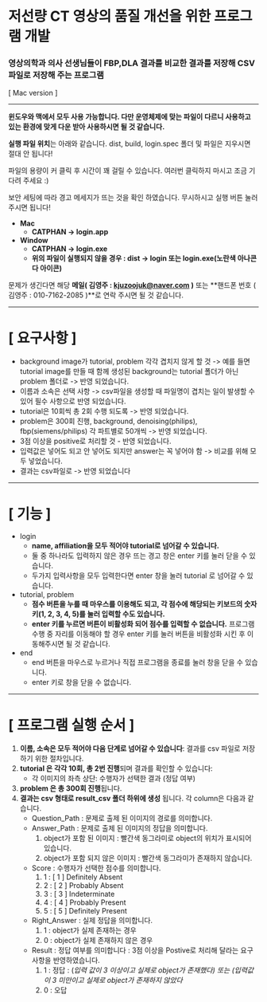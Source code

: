 # 저선량 CT 영상의 품질 개선을 위한 프로그램 개발
### 영상의학과 의사 선생님들이 FBP,DLA 결과를 비교한 결과를 저장해 CSV 파일로 저장해 주는 프로그램

[ Mac version ]

---

**윈도우와 맥에서 모두 사용 가능합니다. 다만 운영체제에 맞는 파일이 다르니 사용하고 있는 환경에 맞게 다운 받아 사용하시면 될 것 같습니다.**

**실행 파일 위치**는 아래와 같습니다. dist, build, login.spec 폴더 및 파일은 지우시면 절대 안 됩니다!

파일의 용량이 커 클릭 후 시간이 꽤 걸릴 수 있습니다. 여러번 클릭하지 마시고 조금 기다려 주세요 :)

보안 세팅에 따라 경고 메세지가 뜨는 것을 확인 하였습니다. 무시하시고 실행 버튼 눌러주시면 됩니다!

- **Mac**
    - **CATPHAN -> login.app**
- **Window**
    - **CATPHAN -> login.exe**
    - **위의 파일이 실행되지 않을 경우 : dist -> login 또는 login.exe(노란색 아나콘다 아이콘)**

문제가 생긴다면 해당 **메일( 김영주 : kjuzoojuk@naver.com )** 또는 **핸드폰 번호 ( 김영주 : 010-7162-2085 )**로 연락 주시면 될 것 같습니다.

---

# **[ 요구사항 ]**

- background image가 tutorial, problem 각각 겹치지 않게 할 것 -> 예를 들면 tutorial image를 만들 때 함께 생성된 background는 tutorial 폴더가 아닌 problem 폴더로 -> 반영 되었습니다.
- 이름과 소속은 선택 사항 -> csv파일을 생성할 때 파일명이 겹치는 일이 발생할 수 있어 필수 사항으로 반영 되었습니다.
- tutorial은 10회씩 총 2회 수행 되도록 -> 반영 되었습니다.
- problem은 300회 진행, background, denoising(philips), fbp(siemens/philips) 각 파트별로 50개씩 -> 반영 되었습니다.
- 3점 이상을 positive로 처리할 것 - 반영 되었습니다.
- 입력값은 넣어도 되고 안 넣어도 되지만 answer는 꼭 넣어야 함 -> 비교를 위해 모두 넣었습니다.
- 결과는 csv파일로 -> 반영 되었습니다

---

# **[ 기능 ]**

- login
    - **name, affiliation을 모두 적어야 tutorial로 넘어갈 수 있습니다.**
    - 둘 중 하나라도 입력하지 않은 경우 뜨는 경고 창은 enter 키를 눌러 닫을 수 있습니다.
    - 두가지 입력사항을 모두 입력한다면 enter 창을 눌러 tutorial 로 넘어갈 수 있습니다.
- tutorial, problem
    - **점수 버튼을 누를 때 마우스를 이용해도 되고, 각 점수에 해당되는 키보드의 숫자 키(1, 2, 3, 4, 5)를 눌러 입력할 수도 있습니다.**
    - **enter 키를 누르면 버튼이 비활성화 되어 점수를 입력할 수 없습니다.** 프로그램 수행 중 자리를 이동해야 할 경우 enter 키를 눌러 버튼을 비활성화 시킨 후 이동해주시면 될 것 같습니다.
- end
    - end 버튼을 마우스로 누르거나 직접 프로그램을 종료를 눌러 창을 닫을 수 있습니다.
    - enter 키로 창을 닫을 수 없습니다.

---

# **[ 프로그램 실행 순서 ]**

1. **이름, 소속은 모두 적어야 다음 단계로 넘어갈 수 있습니다**: 결과를 csv 파일로 저장하기 위한 절차입니다.
2. **tutorial 은 각각 10회, 총 2번 진행**되며 결과를 확인할 수 있습니다:
    - 각 이미지의 좌측 상단: 수행자가 선택한 결과 (정답 여부)
3. **problem 은 총 300회 진행**됩니다.
4. **결과는 csv 형태로 result_csv 폴더 하위에 생성** 됩니다. 각 column은 다음과 같습니다.
    - Question_Path : 문제로 출제 된 이미지의 경로를 의미합니다.
    - Answer_Path : 문제로 출제 된 이미지의 정답을 의미합니다.
        1. object가 포함 된 이미지 : 빨간색 동그라미로 object의 위치가 표시되어 있습니다.
        2. object가 포함 되지 않은 이미지 : 빨간색 동그라미가 존재하지 않습니다.
    - Score : 수행자가 선택한 점수를 의미합니다.
        1. 1 : [ 1 ] Definitely Absent
        2. 2 : [ 2 ] Probably Absent
        3. 3 : [ 3 ] Indeterminate
        4. 4 : [ 4 ] Probably Present
        5. 5 : [ 5 ] Definitely Present
    - Right_Answer : 실제 정답을 의미합니다.
        1. 1 : object가 실제 존재하는 경우
        2. 0 : object가 실제 존재하지 않은 경우
    - Result : 정답 여부를 의미합니다 : 3점 이상을 Postive로 처리해 달라는 요구사항을 반영하였습니다.
        1. 1 : 정답 :  (*입력 값이 3 이상이고 실제로 object가 존재했다) 또는 (입력값이 3 미만이고 실제로 object가 존재하지 않았다*
        2. 0 : 오답
